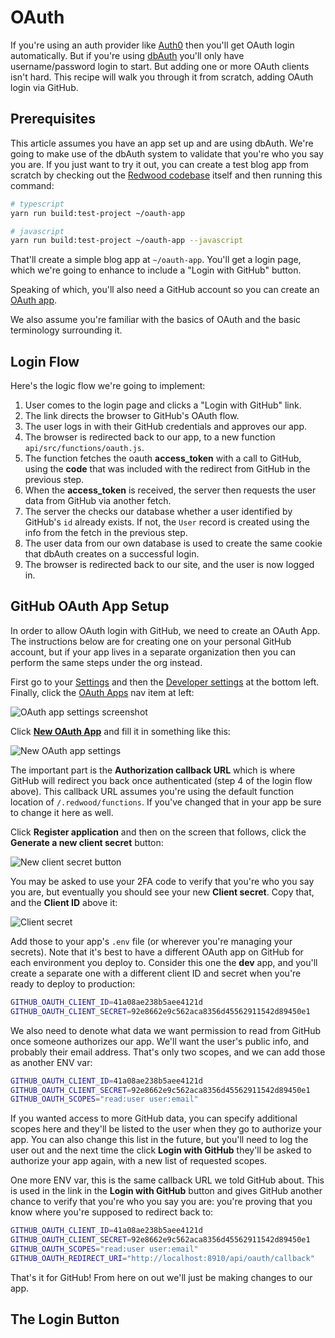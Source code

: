 # OAuth

If you're using an auth provider like [Auth0](/docs/auth/auth0) then you'll get OAuth login automatically. But if you're using [dbAuth](/docs/auth/dbauth) you'll only have username/password login to start. But adding one or more OAuth clients isn't hard. This recipe will walk you through it from scratch, adding OAuth login via GitHub.

## Prerequisites

This article assumes you have an app set up and are using dbAuth. We're going to make use of the dbAuth system to validate that you're who you say you are. If you just want to try it out, you can create a test blog app from scratch by checking out the [Redwood codebase](https://github.com/redwoodjs/redwood) itself and then running this command:

```bash
# typescript
yarn run build:test-project ~/oauth-app

# javascript
yarn run build:test-project ~/oauth-app --javascript
```

That'll create a simple blog app at `~/oauth-app`. You'll get a login page, which we're going to enhance to include a "Login with GitHub" button.

Speaking of which, you'll also need a GitHub account so you can create an [OAuth app](https://docs.github.com/en/apps/oauth-apps/building-oauth-apps/creating-an-oauth-app).

We also assume you're familiar with the basics of OAuth and the basic terminology surrounding it.

## Login Flow

Here's the logic flow we're going to implement:

1. User comes to the login page and clicks a "Login with GitHub" link.
2. The link directs the browser to GitHub's OAuth flow.
3. The user logs in with their GitHub credentials and approves our app.
4. The browser is redirected back to our app, to a new function `api/src/functions/oauth.js`.
5. The function fetches the oauth **access_token** with a call to GitHub, using the **code** that was included with the redirect from GitHub in the previous step.
6. When the **access_token** is received, the server then requests the user data from GitHub via another fetch.
7. The server the checks our database whether a user identified by GitHub's `id` already exists. If not, the `User` record is created using the info from the fetch in the previous step.
8. The user data from our own database is used to create the same cookie that dbAuth creates on a successful login.
9. The browser is redirected back to our site, and the user is now logged in.

## GitHub OAuth App Setup

In order to allow OAuth login with GitHub, we need to create an OAuth App. The instructions below are for creating one on your personal GitHub account, but if your app lives in a separate organization then you can perform the same steps under the org instead.

First go to your [Settings](https://github.com/settings/profile) and then the [Developer settings](https://github.com/settings/apps) at the bottom left. Finally, click the [OAuth Apps](https://github.com/settings/developers) nav item at left:

![OAuth app settings screenshot](https://user-images.githubusercontent.com/300/245297416-34821cb6-ace0-4a6a-9bf6-4e434d3cefc5.png)

Click [**New OAuth App**](https://github.com/settings/applications/new) and fill it in something like this:

![New OAuth app settings](https://user-images.githubusercontent.com/300/245298106-b35a6abe-6e8c-4ab1-8ab5-7b7e1dcc0a39.png)

The important part is the **Authorization callback URL** which is where GitHub will redirect you back once authenticated (step 4 of the login flow above). This callback URL assumes you're using the default function location of `/.redwood/functions`. If you've changed that in your app be sure to change it here as well.

Click **Register application** and then on the screen that follows, click the **Generate a new client secret** button:

![New client secret button](https://user-images.githubusercontent.com/300/245298639-6e08a201-b0db-4df6-975f-592544bdced7.png)

You may be asked to use your 2FA code to verify that you're who you say you are, but eventually you should see your new **Client secret**. Copy that, and the **Client ID** above it:

![Client secret](https://user-images.githubusercontent.com/300/245298897-129b5d00-3bed-4d7e-a40e-f4c9cda8a21f.png)

Add those to your app's `.env` file (or wherever you're managing your secrets). Note that it's best to have a different OAuth app on GitHub for each environment you deploy to. Consider this one the **dev** app, and you'll create a separate one with a different client ID and secret when you're ready to deploy to production:

```bash title=/.env
GITHUB_OAUTH_CLIENT_ID=41a08ae238b5aee4121d
GITHUB_OAUTH_CLIENT_SECRET=92e8662e9c562aca8356d45562911542d89450e1
```

We also need to denote what data we want permission to read from GitHub once someone authorizes our app. We'll want the user's public info, and probably their email address. That's only two scopes, and we can add those as another ENV var:


```bash title=/.env
GITHUB_OAUTH_CLIENT_ID=41a08ae238b5aee4121d
GITHUB_OAUTH_CLIENT_SECRET=92e8662e9c562aca8356d45562911542d89450e1
GITHUB_OAUTH_SCOPES="read:user user:email"
```

If you wanted access to more GitHub data, you can specify additional scopes here and they'll be listed to the user when they go to authorize your app. You can also change this list in the future, but you'll need to log the user out and the next time the click **Login with GitHub** they'll be asked to authorize your app again, with a new list of requested scopes.

One more ENV var, this is the same callback URL we told GitHub about. This is used in the link in the **Login with GitHub** button and gives GitHub another chance to verify that you're who you say you are: you're proving that you know where you're supposed to redirect back to:

```bash title=/.env
GITHUB_OAUTH_CLIENT_ID=41a08ae238b5aee4121d
GITHUB_OAUTH_CLIENT_SECRET=92e8662e9c562aca8356d45562911542d89450e1
GITHUB_OAUTH_SCOPES="read:user user:email"
GITHUB_OAUTH_REDIRECT_URI="http://localhost:8910/api/oauth/callback"
```

That's it for GitHub! From here on out we'll just be making changes to our app.

## The Login Button
